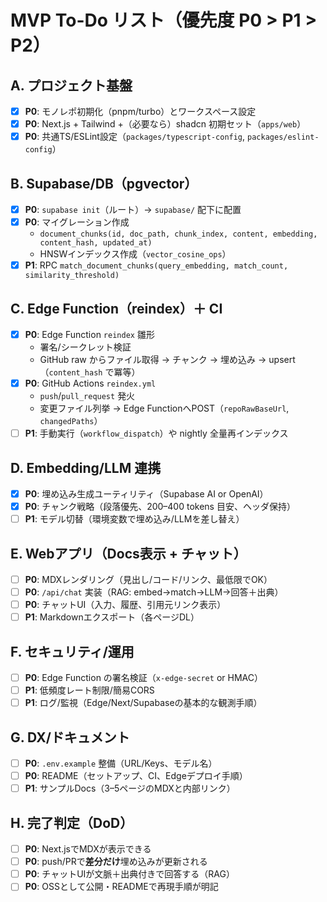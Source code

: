 # MVP To-Do リスト（優先度 P0 > P1 > P2）

## A. プロジェクト基盤
- [x] **P0**: モノレポ初期化（pnpm/turbo）とワークスペース設定
- [x] **P0**: Next.js + Tailwind +（必要なら）shadcn 初期セット（`apps/web`）
- [x] **P0**: 共通TS/ESLint設定（`packages/typescript-config`, `packages/eslint-config`）

## B. Supabase/DB（pgvector）
- [x] **P0**: `supabase init`（ルート）→ `supabase/` 配下に配置
- [x] **P0**: マイグレーション作成  
  - `document_chunks(id, doc_path, chunk_index, content, embedding, content_hash, updated_at)`
  - HNSWインデックス作成（`vector_cosine_ops`）
- [x] **P1**: RPC `match_document_chunks(query_embedding, match_count, similarity_threshold)`

## C. Edge Function（reindex）＋ CI
- [x] **P0**: Edge Function `reindex` 雛形  
  - 署名/シークレット検証  
  - GitHub raw からファイル取得 → チャンク → 埋め込み → upsert（`content_hash` で冪等）
- [x] **P0**: GitHub Actions `reindex.yml`  
  - `push`/`pull_request` 発火  
  - 変更ファイル列挙 → Edge FunctionへPOST（`repoRawBaseUrl`, `changedPaths`）
- [ ] **P1**: 手動実行（`workflow_dispatch`）や nightly 全量再インデックス

## D. Embedding/LLM 連携
- [x] **P0**: 埋め込み生成ユーティリティ（Supabase AI or OpenAI）  
- [x] **P0**: チャンク戦略（段落優先、200–400 tokens 目安、ヘッダ保持）
- [ ] **P1**: モデル切替（環境変数で埋め込み/LLMを差し替え）

## E. Webアプリ（Docs表示 + チャット）
- [ ] **P0**: MDXレンダリング（見出し/コード/リンク、最低限でOK）
- [ ] **P0**: `/api/chat` 実装（RAG: embed→match→LLM→回答＋出典）
- [ ] **P0**: チャットUI（入力、履歴、引用元リンク表示）
- [ ] **P1**: Markdownエクスポート（各ページDL）

## F. セキュリティ/運用
- [ ] **P0**: Edge Function の署名検証（`x-edge-secret` or HMAC）
- [ ] **P1**: 低頻度レート制限/簡易CORS
- [ ] **P1**: ログ/監視（Edge/Next/Supabaseの基本的な観測手順）

## G. DX/ドキュメント
- [ ] **P0**: `.env.example` 整備（URL/Keys、モデル名）
- [ ] **P0**: README（セットアップ、CI、Edgeデプロイ手順）
- [ ] **P1**: サンプルDocs（3–5ページのMDXと内部リンク）

## H. 完了判定（DoD）
- [ ] **P0**: Next.jsでMDXが表示できる
- [ ] **P0**: push/PRで**差分だけ**埋め込みが更新される
- [ ] **P0**: チャットUIが文脈＋出典付きで回答する（RAG）
- [ ] **P0**: OSSとして公開・READMEで再現手順が明記
